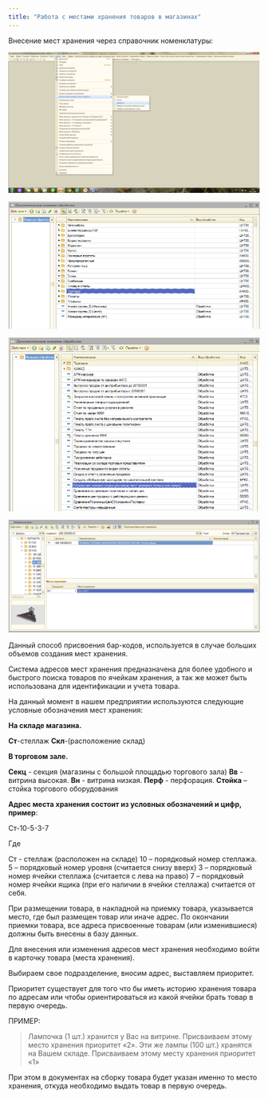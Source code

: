 ```yaml
---
title: "Работа с местами хранения товаров в магазинах"
---
```


Внесение мест хранения через справочник номенклатуры:

![](_attach/lu902410d7j_tmp_1e406e4955983e28.png)

![](_attach/lu902410d7j_tmp_39142bc8f2b8476.png)

![](_attach/Pasted%20image%2020221115101341.png)

![](_attach/Pasted%20image%2020221115101518.png)

Данный способ присвоения бар-кодов, используется в случае больших объемов создания мест хранения.

Система адресов мест хранения предназначена для более удобного и быстрого поиска товаров по ячейкам хранения, а так же может быть использована для идентификации и учета товара.

На данный момент в нашем предприятии используются следующие условные обозначения мест хранения:

**На складе магазина.**

**Ст**-стеллаж
**Скл**-(расположение склад)

**В торговом зале.**

**Секц** - секция (магазины с большой площадью торгового зала)
**Вв** - витрина высокая.
**Вн** - витрина низкая.
**Перф** - перфорация.
**Стойка** – стойка торгового оборудования

**Адрес места хранения состоит из условных обозначений и цифр, пример**:

Ст-10-5-3-7

Где

Ст - стеллаж (расположен на складе)
10 – порядковый номер стеллажа.
5 – порядковый номер уровня (считается снизу вверх)
3 – порядковый номер ячейки стеллажа (считается с лева на право)
7 – порядковый номер ячейки ящика (при его наличии в ячейки стеллажа) считается от себя.

При размещении товара, в накладной на приемку товара, указывается место, где был размещен товар или иначе адрес. По окончании приемки товара, все адреса присвоенные товарам (или изменившиеся) должны быть внесены в базу данных.

Для внесения или изменения адресов мест хранения необходимо войти в карточку товара (места хранения).

Выбираем свое подразделение, вносим адрес, выставляем приоритет.

Приоритет существует для того что бы иметь историю хранения товара по адресам или чтобы ориентироваться из какой ячейки брать товар в первую очередь.

ПРИМЕР:

> Лампочка (1 шт.) хранится у Вас на витрине. Присваиваем этому место хранения приоритет «2». Эти же лампы (100 шт.) хранятся на Вашем складе. Присваиваем этому месту хранения приоритет «1»

При этом в документах на сборку товара будет указан именно то место хранения, откуда необходимо выдать товар в первую очередь.